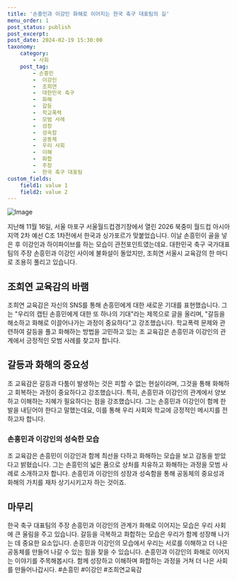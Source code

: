 ```yaml
---
title: '손흥민과 이강인 화해로 이어지는 한국 축구 대표팀의 길'
menu_order: 1
post_status: publish
post_excerpt: 
post_date: 2024-02-19 15:30:00
taxonomy:
    category:
        - 사회
    post_tag:
        - 손흥민
        -  이강인
        -  조희연
        -  대한민국 축구
        -  화해
        -  갈등
        -  학교폭력
        -  모범 사례
        -  성장
        -  성숙함
        -  공동체
        -  우리 사회
        -  이해
        -  화합
        -  주장
        -  한국 축구 대표팀
custom_fields:
    field1: value 1
    field2: value 2
---
```


![Image](https://imgnews.pstatic.net/image/014/2024/02/19/0005143816_001_20240219103904469.jpg?type=w647)

지난해 11월 16일, 서울 마포구 서울월드컵경기장에서 열린 2026 북중미 월드컵 아시아지역 2차 예선 C조 1차전에서 한국과 싱가포르가 맞붙었습니다. 이날 손흥민이 골을 넣은 후 이강인과 하이파이브를 하는 모습이 관전포인트였는데요. 대한민국 축구 국가대표팀의 주장 손흥민과 이강인 사이에 불화설이 돌았지만, 조희연 서울시 교육감의 한 마디로 조용히 풀리고 있습니다.
## 조희연 교육감의 바램
조희연 교육감은 자신의 SNS를 통해 손흥민에게 대한 새로운 기대를 표현했습니다. 그는 "우리의 캡틴 손흥민에게 대한 또 하나의 기대"라는 제목으로 글을 올리며, "갈등을 해소하고 화해로 이끌어나가는 과정이 중요하다"고 강조했습니다. 학교폭력 문제와 관련하여 갈등을 풀고 화해하는 방법을 고민하고 있는 조 교육감은 손흥민과 이강인의 관계에서 긍정적인 모범 사례를 찾고자 합니다.
## 갈등과 화해의 중요성
조 교육감은 갈등과 다툼이 발생하는 것은 피할 수 없는 현실이라며, 그것을 통해 화해하고 회복하는 과정이 중요하다고 강조했습니다. 특히, 손흥민과 이강인의 관계에서 양보하고 이해하는 지혜가 필요하다는 점을 강조했습니다. 그는 손흥민과 이강인이 함께 한 발을 내딛어야 한다고 말했는데요, 이를 통해 우리 사회와 학교에 긍정적인 메시지를 전하고자 합니다.
### 손흥민과 이강인의 성숙한 모습
조 교육감은 손흥민이 이강인과 함께 최선을 다하고 화해하는 모습을 보고 감동을 받았다고 밝혔습니다. 그는 손흥민의 넓은 품으로 상처를 치유하고 화해하는 과정을 모범 사례로 소개하고자 합니다. 손흥민과 이강인의 성장과 성숙함을 통해 공동체의 중요성과 화해의 가치를 재차 상기시키고자 하는 것이죠.
## 마무리
한국 축구 대표팀의 주장 손흥민과 이강인의 관계가 화해로 이어지는 모습은 우리 사회에 큰 울림을 주고 있습니다. 갈등을 극복하고 화합하는 모습은 우리가 함께 성장해 나가는 데 중요한 요소입니다. 손흥민과 이강인의 모습에서 우리는 서로를 이해하고 더 나은 공동체를 만들어 나갈 수 있는 힘을 찾을 수 있습니다. 손흥민과 이강인의 화해로 이어지는 이야기를 주목해봅시다. 함께 성장하고 이해하며 화합하는 과정을 거쳐 더 나은 사회를 만들어나갑시다. #손흥민 #이강인 #조희연교육감
